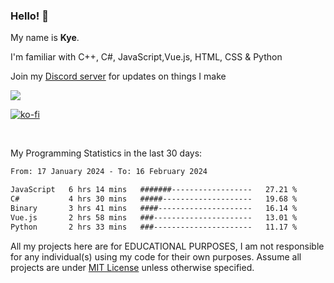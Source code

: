 ### Hello! 👋
My name is **Kye**.

I'm familiar with C++, C#, JavaScript,Vue.js, HTML, CSS & Python

Join my [Discord server](https://discord.gg/wjWwSgm7Ra) for updates on things I make

<a href="https://discord.gg/wjWwSgm7Ra"><img src="https://discord.com/api/guilds/1104598508020957244/widget.png?style=banner2"></a>

[![ko-fi](https://ko-fi.com/img/githubbutton_sm.svg)](https://ko-fi.com/Y8Y4D37MY)

<br>

My Programming Statistics in the last 30 days:
<!--START_SECTION:waka-->

```txt
From: 17 January 2024 - To: 16 February 2024

JavaScript   6 hrs 14 mins   #######------------------   27.21 %
C#           4 hrs 30 mins   #####--------------------   19.68 %
Binary       3 hrs 41 mins   ####---------------------   16.14 %
Vue.js       2 hrs 58 mins   ###----------------------   13.01 %
Python       2 hrs 33 mins   ###----------------------   11.17 %
```

<!--END_SECTION:waka-->

All my projects here are for EDUCATIONAL PURPOSES, I am not responsible for any individual(s) using my code for their own purposes. Assume all projects are under [MIT License](https://opensource.org/licenses/MIT) unless otherwise specified.
